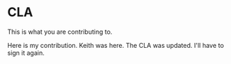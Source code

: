 # CLA

This is what you are contributing to.

Here is my contribution.
Keith was here.
The CLA was updated.  I'll have to sign it again.
